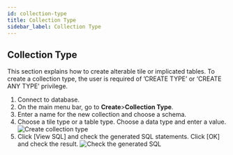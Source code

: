 ```yaml
---
id: collection-type
title: Collection Type
sidebar_label: Collection Type
---
```


## Collection Type

This section explains how to create alterable tile or implicated tables. To create a collection type, the user is required of ’CREATE TYPE’ or ‘CREATE ANY TYPE’ privilege.

1. Connect to database.
2. On the main menu bar, go to **Create**>**Collection Type**.
3. Enter a name for the new collection and choose a schema.
4. Choose a tile type or a table type. Choose a data type and enter a value.
![Create collection type](https://s3.ap-northeast-2.amazonaws.com/sqlgate-manual-content/C901387BB4435169CFB85439D7C2AE4A.jpg)
5. Click [View SQL] and check the generated SQL statements. Click [OK] and check the result.
![Check the generated SQL](https://s3.ap-northeast-2.amazonaws.com/sqlgate-manual-content/797541DB945DD9DB7EF45DA7F8183947.jpg)
